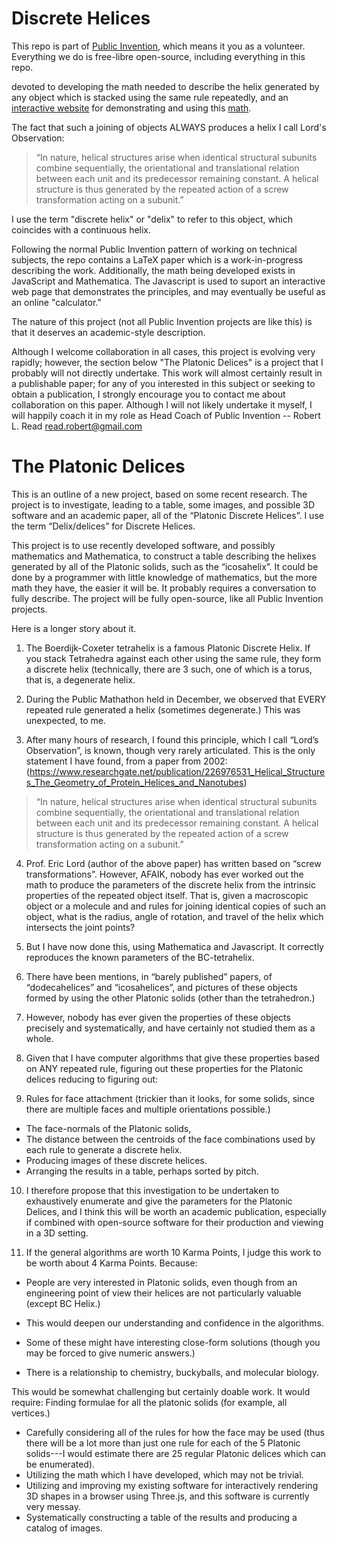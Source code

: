 # Discrete Helices

This repo is part of [Public Invention](https://pubinv.github.io/PubInv/), which means it you as a volunteer.
Everything we do is free-libre open-source, including everything in this repo.

devoted to developing the math needed to describe the helix
generated by any object which is stacked using the same rule repeatedly,
and an [interactive website](https://pubinv.github.io/discrete-helixes/index.html) for demonstrating and using this [math](https://github.com/PubInv/discrete-helixes/blob/master/doc/StackingHelix.pdf).

The fact that such a joining of objects ALWAYS produces a helix I call Lord's Observation:

> “In nature, helical structures arise when identical structural subunits combine sequentially, the orientational and translational relation between each unit and its predecessor remaining constant. A helical structure is thus generated by the repeated action of a screw transformation acting on a subunit.”

I use the term "discrete helix" or "delix" to refer to this object, which coincides with a continuous helix.

Following the normal Public Invention pattern of working on technical subjects, the repo
contains a LaTeX paper which is a work-in-progress describing the work. Additionally,
the math being developed exists in JavaScript and Mathematica. The Javascript is used to
suport an interactive web page that demonstrates the principles, and may eventually
be useful as an online "calculator."

The nature of this project (not all Public Invention projects are like this) is that it
deserves an academic-style description.

Although I welcome collaboration in all cases, this project is evolving very rapidly; however, the
section below "The Platonic Delices" is a project that I probably will not directly undertake.
This work will almost certainly result in a publishable paper; for any of you interested in
this subject or seeking to obtain a publication, I strongly encourage you to contact me about
collaboration on this paper. Although I will not likely undertake it myself, I will happily
coach it in my role as Head Coach of Public Invention -- Robert L. Read <read.robert@gmail.com>

# The Platonic Delices

This is an outline of a new project, based on some recent research. The project is to investigate, leading to a table, some images, and possible 3D software and an academic paper, all of the “Platonic Discrete Helices”. I use the term “Delix/delices” for Discrete Helices.

This project is to use recently developed software, and possibly mathematics and Mathematica, to construct a table describing the helixes generated by all of the Platonic solids, such as the “icosahelix”. It could be done by a programmer with little knowledge of mathematics, but the more math they have, the easier it will be. It probably requires a conversation to fully describe. The project will be fully open-source, like all Public Invention projects.

Here is a longer story about it.

1. The Boerdijk-Coxeter tetrahelix is a famous Platonic Discrete Helix. If you stack Tetrahedra against each other using the same rule, they form a discrete helix (technically, there are 3 such, one of which is a torus, that is, a degenerate helix.

2. During the Public Mathathon held in December, we observed that EVERY repeated rule generated a helix (sometimes degenerate.) This was unexpected, to me.

3. After many hours of research, I found this principle, which I call “Lord’s Observation”, is known, though very rarely articulated. This is the only statement I have found, from a paper from 2002: (https://www.researchgate.net/publication/226976531_Helical_Structures_The_Geometry_of_Protein_Helices_and_Nanotubes)
> “In nature, helical structures arise when identical structural subunits combine sequentially, the orientational and translational relation between each unit and its predecessor remaining constant. A helical structure is thus generated by the repeated action of a screw transformation acting on a subunit.”

4. Prof. Eric Lord (author of the above paper) has written based on “screw transformations”. However, AFAIK, nobody has ever worked out the math to produce the parameters of the discrete helix from the intrinsic properties of the repeated object itself. That is, given a macroscopic object or a molecule and and rules for joining identical copies of such an object, what is the radius, angle of rotation, and travel of the helix which intersects the joint points?

5. But I have now done this, using Mathematica and Javascript. It correctly reproduces the known parameters of the BC-tetrahelix.

6. There have been mentions, in “barely published” papers, of “dodecahelices” and “icosahelices”, and pictures of these objects formed by using the other Platonic solids (other than the tetrahedron.)

7. However, nobody has ever given the properties of these objects precisely and systematically, and have certainly not studied them as a whole.

8. Given that I have computer algorithms that give these properties based on ANY repeated rule, figuring out these properties for the Platonic delices reducing to figuring out:

9. Rules for face attachment (trickier than it looks, for some solids, since there are multiple faces and multiple orientations possible.)

 * The face-normals of the Platonic solids,  
 * The distance between the centroids of the face combinations used by each rule to generate a discrete helix.
 * Producing images of these discrete helices.
 * Arranging the results in a table, perhaps sorted by pitch.
10. I therefore propose that this investigation to be undertaken to exhaustively enumerate and give the parameters for the Platonic Delices, and I think this will be worth an academic publication, especially if combined with open-source software for their production and viewing in a 3D setting.

11. If the general algorithms are worth 10 Karma Points, I judge this work to be worth about 4 Karma Points. Because:

 * People are very interested in Platonic solids, even though from an engineering point of view their helices are not particularly valuable (except BC Helix.)
 * This would deepen our understanding and confidence in the algorithms.
 * Some of these might have interesting close-form solutions (though you may be forced to give numeric answers.)

 * There is a relationship to chemistry, buckyballs, and molecular biology.
 
This would be somewhat challenging but certainly doable work. It would require:
Finding formulae for all the platonic solids (for example, all vertices.)

 * Carefully considering all of the rules for how the face may be used (thus there will be a lot more than just one rule for each of the 5 Platonic solids---I would estimate there are 25 regular Platonic delices which can be enumerated).
 * Utilizing the math which I have developed, which may not be trivial.
 * Utilizing and improving my existing software for interactively rendering 3D shapes in a browser using Three.js, and this software is currently very messay.
 * Systematically constructing a table of the results and producing a catalog of images.
